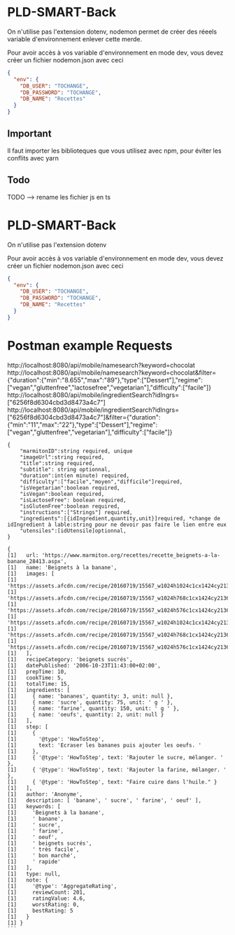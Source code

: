 # PLD-SMART-Back

On n'utilise pas l'extension dotenv, nodemon permet de créer des réeels variable d'environnement enlever cette merde.

Pour avoir accès à vos variable d'environnement en mode dev, vous devez créer un fichier nodemon.json avec ceci

```json
{
  "env": {
    "DB_USER": "TOCHANGE",
    "DB_PASSWORD": "TOCHANGE",
    "DB_NAME": "Recettes"
  }
}
```

## Important

Il faut importer les biblioteques que vous utilisez avec npm, pour éviter les conflits avec yarn

## Todo

TODO --> rename les fichier js en ts

# PLD-SMART-Back

On n'utilise pas l'extension dotenv

Pour avoir accès à vos variable d'environnement en mode dev, vous devez créer un fichier nodemon.json avec ceci

```json
{
  "env": {
    "DB_USER": "TOCHANGE",
    "DB_PASSWORD": "TOCHANGE",
    "DB_NAME": "Recettes"
  }
}
```

# Postman example Requests

http://localhost:8080/api/mobile/namesearch?keyword=chocolat
http://localhost:8080/api/mobile/namesearch?keyword=chocolat&filter={"duration":{"min":"8.655","max":"89"},"type":["Dessert"],"regime":["vegan","gluttenfree","lactosefree","vegetarian"],"difficulty":["facile"]}
http://localhost:8080/api/mobile/ingredientSearch?idIngrs=["6256f8d6304cbd3d8473a4c7"]
http://localhost:8080/api/mobile/ingredientSearch?idIngrs=["6256f8d6304cbd3d8473a4c7"]&filter={"duration":{"min":"11","max":"22"},"type":["Dessert"],"regime":["vegan","gluttenfree","vegetarian"],"difficulty":["facile"]}

```
{
    "marmitonID":string required, unique
    "imageUrl":string required,
    "title":string required,
    "subtitle": string optionnal,
    "duration":int(en minute) required,
    "difficulty":["facile","moyen","difficile"]required,
    "isVegetarian":boolean required,
    "isVegan":boolean required,
    "isLactoseFree": boolean required,
    "isGlutenFree":boolean required,
    "instructions":["Strings"] required,
    "ingredients":[{idIngredient,quantity,unit}]required, *change de idIngredient à lable:string pour ne devoir pas faire le lien entre eux
    "utensiles":[idUtensile]optionnal,
}
```

````
{
[1]   url: 'https://www.marmiton.org/recettes/recette_beignets-a-la-banane_28413.aspx',
[1]   name: 'Beignets à la banane',
[1]   images: [
[1]     'https://assets.afcdn.com/recipe/20160719/15567_w1024h1024c1cx1424cy2136.webp',
[1]     'https://assets.afcdn.com/recipe/20160719/15567_w1024h768c1cx1424cy2136.webp',
[1]     'https://assets.afcdn.com/recipe/20160719/15567_w1024h576c1cx1424cy2136.webp',
[1]     'https://assets.afcdn.com/recipe/20160719/15567_w1024h1024c1cx1424cy2136.jpg',
[1]     'https://assets.afcdn.com/recipe/20160719/15567_w1024h768c1cx1424cy2136.jpg',
[1]     'https://assets.afcdn.com/recipe/20160719/15567_w1024h576c1cx1424cy2136.jpg'
[1]   ],
[1]   recipeCategory: 'beignets sucrés',
[1]   datePublished: '2006-10-23T11:43:00+02:00',
[1]   prepTime: 10,
[1]   cookTime: 5,
[1]   totalTime: 15,
[1]   ingredients: [
[1]     { name: 'bananes', quantity: 3, unit: null },
[1]     { name: 'sucre', quantity: 75, unit: ' g ' },
[1]     { name: 'farine', quantity: 150, unit: ' g ' },
[1]     { name: 'oeufs', quantity: 2, unit: null }
[1]   ],
[1]   step: [
[1]     {
[1]       '@type': 'HowToStep',
[1]       text: 'Ecraser les bananes puis ajouter les oeufs. '
[1]     },
[1]     { '@type': 'HowToStep', text: 'Rajouter le sucre, mélanger. ' },
[1]     { '@type': 'HowToStep', text: 'Rajouter la farine, mélanger. ' },
[1]     { '@type': 'HowToStep', text: "Faire cuire dans l'huile." }
[1]   ],
[1]   author: 'Anonyme',
[1]   description: [ 'banane', ' sucre', ' farine', ' oeuf' ],
[1]   keywords: [
[1]     'Beignets à la banane',
[1]     ' banane',
[1]     ' sucre',
[1]     ' farine',
[1]     ' oeuf',
[1]     ' beignets sucrés',
[1]     ' très facile',
[1]     ' bon marché',
[1]     ' rapide'
[1]   ],
[1]   type: null,
[1]   note: {
[1]     '@type': 'AggregateRating',
[1]     reviewCount: 201,
[1]     ratingValue: 4.6,
[1]     worstRating: 0,
[1]     bestRating: 5
[1]   }
[1] }
```
````
